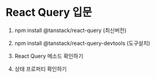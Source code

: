 # React Query 입문

1. npm install @tanstack/react-query (최신버전)

2. npm install @tanstack/react-query-devtools (도구설치)

3. React Query 메소드 확인하기

4. 상태 프로퍼티 확인하기